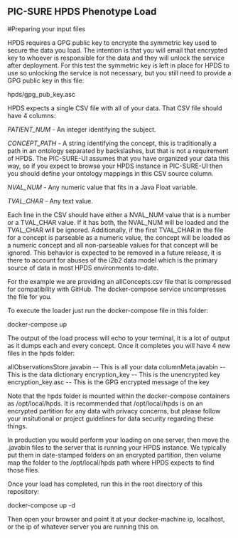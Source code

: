 PIC-SURE HPDS Phenotype Load 
----------------------------

#Preparing your input files

HPDS requires a GPG public key to encrypte the symmetric key used to secure
the data you load. The intention is that you will email that encrypted key
to whoever is responsible for the data and they will unlock the service after
deployment. For this test the symmetric key is left in place for HPDS to use
so unlocking the service is not necessary, but you still need to provide
a GPG public key in this file:

hpds/gpg_pub_key.asc

HPDS expects a single CSV file with all of your data. That CSV file should
have 4 columns:

*PATIENT_NUM* - An integer identifying the subject.

*CONCEPT_PATH* - A string identifying the concept, this is traditionally a 
path in an ontology separated by backslashes, but that is not a requirement
of HPDS. The PIC-SURE-UI assumes that you have organized your data this way,
so if you expect to browse your HPDS instance in PIC-SURE-UI then you should
define your ontology mappings in this CSV source column.

*NVAL_NUM* - Any numeric value that fits in a Java Float variable.

*TVAL_CHAR* - Any text value.

Each line in the CSV should have either a NVAL_NUM value that is a number
or a TVAL_CHAR value. If it has both, the NVAL_NUM will be loaded and the
TVAL_CHAR will be ignored. Additionally, if the first TVAL_CHAR in the file
for a concept is parseable as a numeric value, the concept will be loaded as
a numeric concept and all non-parseable values for that concept will be ignored.
This behavior is expected to be removed in a future release, it is there to
account for abuses of the i2b2 data model which is the primary source of
data in most HPDS environments to-date.

For the example we are providing an allConcepts.csv file that is compressed
for compatibility with GitHub. The docker-compose service uncompresses the
file for you.

To execute the loader just run the docker-compose file in this folder:

docker-compose up

The output of the load process will echo to your terminal, it is a lot
of output as it dumps each and every concept. Once it completes you will 
have 4 new files in the hpds folder:

allObservationsStore.javabin  -- This is all your data
columnMeta.javabin  -- This is the data dictionary
encryption_key  -- This is the unencrypted key
encryption_key.asc  -- This is the GPG encrypted message of the key

Note that the hpds folder is mounted within the docker-compose containers
as /opt/local/hpds. It is recommended that /opt/local/hpds is on an encrypted 
partition for any data with privacy concerns, but please follow your insitutional 
or project guidelines for data security regarding these things.

In production you would perform your loading on one server, then move the .javabin
files to the server that is running your HPDS instance. We typically put them
in date-stamped folders on an encrypted partition, then volume map the folder
to the /opt/local/hpds path where HPDS expects to find those files.

Once your load has completed, run this in the root directory of this 
repository:

docker-compose up -d

Then open your browser and point it at your docker-machine ip, localhost, or
the ip of whatever server you are running this on.


